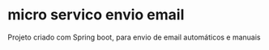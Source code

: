# micro servico envio email

Projeto criado com Spring boot, para envio de email automáticos e manuais
